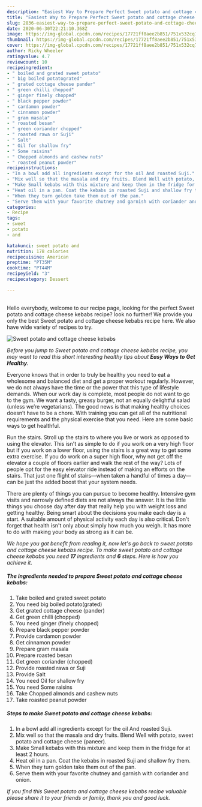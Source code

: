 ```yaml
---
description: "Easiest Way to Prepare Perfect Sweet potato and cottage cheese kebabs"
title: "Easiest Way to Prepare Perfect Sweet potato and cottage cheese kebabs"
slug: 2836-easiest-way-to-prepare-perfect-sweet-potato-and-cottage-cheese-kebabs
date: 2020-06-30T22:21:10.368Z
image: https://img-global.cpcdn.com/recipes/17721ff8aee2b851/751x532cq70/sweet-potato-and-cottage-cheese-kebabs-recipe-main-photo.jpg
thumbnail: https://img-global.cpcdn.com/recipes/17721ff8aee2b851/751x532cq70/sweet-potato-and-cottage-cheese-kebabs-recipe-main-photo.jpg
cover: https://img-global.cpcdn.com/recipes/17721ff8aee2b851/751x532cq70/sweet-potato-and-cottage-cheese-kebabs-recipe-main-photo.jpg
author: Ricky Wheeler
ratingvalue: 4.7
reviewcount: 10
recipeingredient:
- " boiled and grated sweet potato"
- " big boiled potatograted"
- " grated cottage cheese pander"
- " green chilli chopped"
- " ginger finely chopped"
- " black pepper powder"
- " cardamon powder"
- " cinnamon powder"
- " gram masala"
- " roasted besan"
- " green coriander chopped"
- " roasted rawa or Suji"
- " Salt"
- " Oil for shallow fry"
- " Some raisins"
- " Chopped almonds and cashew nuts"
- " roasted peanut powder"
recipeinstructions:
- "In a bowl add all ingredients except for the oil And roasted Suji."
- "Mix well so that the masala and dry fruits. Blend Well with potato, sweet potato and cottage cheese (paneer)."
- "Make Small kebabs with this mixture and keep them in the fridge for at least 2 hours."
- "Heat oil in a pan. Coat the kebabs in roasted Suji and shallow fry them."
- "When they turn golden take them out of the pan."
- "Serve them with your favorite chutney and garnish with coriander and onion."
categories:
- Recipe
tags:
- sweet
- potato
- and

katakunci: sweet potato and 
nutrition: 178 calories
recipecuisine: American
preptime: "PT35M"
cooktime: "PT44M"
recipeyield: "3"
recipecategory: Dessert

---
```

<br>
Hello everybody, welcome to our recipe page, looking for the perfect Sweet potato and cottage cheese kebabs recipe? look no further! We provide you only the best Sweet potato and cottage cheese kebabs recipe here. We also have wide variety of recipes to try.
<br>


![Sweet potato and cottage cheese kebabs](https://img-global.cpcdn.com/recipes/17721ff8aee2b851/751x532cq70/sweet-potato-and-cottage-cheese-kebabs-recipe-main-photo.jpg)

<i>Before you jump to Sweet potato and cottage cheese kebabs recipe, you may want to read this short interesting healthy tips about <strong>Easy Ways to Get Healthy</strong>.</i>

Everyone knows that in order to truly be healthy you need to eat a wholesome and balanced diet and get a proper workout regularly. However, we do not always have the time or the power that this type of lifestyle demands. When our work day is complete, most people do not want to go to the gym. We want a tasty, greasy burger, not an equally delightful salad (unless we’re vegetarians). The good news is that making healthy choices doesn’t have to be a chore. With training you can get all of the nutritional requirements and the physical exercise that you need. Here are some basic ways to get healthful.

Run the stairs. Stroll up the stairs to where you live or work as opposed to using the elevator. This isn't as simple to do if you work on a very high floor but if you work on a lower floor, using the stairs is a great way to get some extra exercise. If you do work on a super high floor, why not get off the elevator a couple of floors earlier and walk the rest of the way? Lots of people opt for the easy elevator ride instead of making an efforts on the stairs. That just one flight of stairs—when taken a handful of times a day—can be just the added boost that your system needs. 

There are plenty of things you can pursue to become healthy. Intensive gym visits and narrowly defined diets are not always the answer. It is the little things you choose day after day that really help you with weight loss and getting healthy. Being smart about the decisions you make each day is a start. A suitable amount of physical activity each day is also critical. Don't forget that health isn't only about simply how much you weigh. It has more to do with making your body as strong as it can be. 


<i>We hope you got benefit from reading it, now let's go back to sweet potato and cottage cheese kebabs recipe. To make sweet potato and cottage cheese kebabs you need <strong>17</strong> ingredients and <strong>6</strong> steps. Here is how you achieve it.
</i>

##### The ingredients needed to prepare Sweet potato and cottage cheese kebabs:

1. Take  boiled and grated sweet potato
1. You need  big boiled potato(grated)
1. Get  grated cottage cheese (pander)
1. Get  green chilli (chopped)
1. You need  ginger (finely chopped)
1. Prepare  black pepper powder
1. Provide  cardamon powder
1. Get  cinnamon powder
1. Prepare  gram masala
1. Prepare  roasted besan
1. Get  green coriander (chopped)
1. Provide  roasted rawa or Suji
1. Provide  Salt
1. You need  Oil for shallow fry
1. You need  Some raisins
1. Take  Chopped almonds and cashew nuts
1. Take  roasted peanut powder


##### Steps to make Sweet potato and cottage cheese kebabs:

1. In a bowl add all ingredients except for the oil And roasted Suji.
1. Mix well so that the masala and dry fruits. Blend Well with potato, sweet potato and cottage cheese (paneer).
1. Make Small kebabs with this mixture and keep them in the fridge for at least 2 hours.
1. Heat oil in a pan. Coat the kebabs in roasted Suji and shallow fry them.
1. When they turn golden take them out of the pan.
1. Serve them with your favorite chutney and garnish with coriander and onion.


<i>If you find this Sweet potato and cottage cheese kebabs recipe valuable please share it to your friends or family, thank you and good luck.</i>
